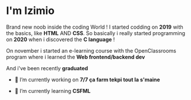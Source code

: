 I'm Izimio
= 

Brand new noob inside the coding World ! I started codding on __2019__ with the basics, like __HTML__ AND __CSS__.
So basically i really started programming on __2020__ when i discovered the __C language__ ! 
 
On november i started an e-learning course with the OpenClassrooms program where i learned the __Web frontend/backend dev__
                        
And i've been recently __graduated__
  
 * 🔭 I’m currently working on  __7/7 ça farm tekpi tout la s'maine__ 
   
    
 * 🎈 I’m currently learning  __CSFML__ 
 
 
